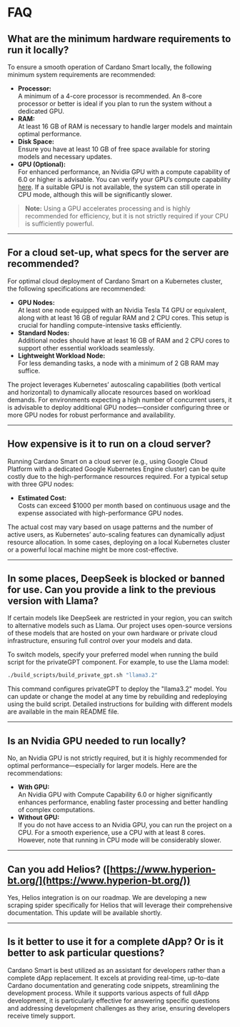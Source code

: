 # FAQ

## What are the minimum hardware requirements to run it locally?

To ensure a smooth operation of Cardano Smart locally, the following minimum system requirements are recommended:

- **Processor:**  
  A minimum of a 4-core processor is recommended. An 8-core processor or better is ideal if you plan to run the system without a dedicated GPU.
- **RAM:**  
  At least 16 GB of RAM is necessary to handle larger models and maintain optimal performance.
- **Disk Space:**  
  Ensure you have at least 10 GB of free space available for storing models and necessary updates.
- **GPU (Optional):**  
  For enhanced performance, an Nvidia GPU with a compute capability of 6.0 or higher is advisable. You can verify your GPU’s compute capability [here](https://developer.nvidia.com/cuda-gpus). If a suitable GPU is not available, the system can still operate in CPU mode, although this will be significantly slower.

> **Note:** Using a GPU accelerates processing and is highly recommended for efficiency, but it is not strictly required if your CPU is sufficiently powerful.

---

## For a cloud set-up, what specs for the server are recommended?

For optimal cloud deployment of Cardano Smart on a Kubernetes cluster, the following specifications are recommended:

- **GPU Nodes:**  
  At least one node equipped with an Nvidia Tesla T4 GPU or equivalent, along with at least 16 GB of regular RAM and 2 CPU cores. This setup is crucial for handling compute-intensive tasks efficiently.
- **Standard Nodes:**  
  Additional nodes should have at least 16 GB of RAM and 2 CPU cores to support other essential workloads seamlessly.
- **Lightweight Workload Node:**  
  For less demanding tasks, a node with a minimum of 2 GB RAM may suffice.

The project leverages Kubernetes’ autoscaling capabilities (both vertical and horizontal) to dynamically allocate resources based on workload demands. For environments expecting a high number of concurrent users, it is advisable to deploy additional GPU nodes—consider configuring three or more GPU nodes for robust performance and availability.

---

## How expensive is it to run on a cloud server?

Running Cardano Smart on a cloud server (e.g., using Google Cloud Platform with a dedicated Google Kubernetes Engine cluster) can be quite costly due to the high-performance resources required. For a typical setup with three GPU nodes:

- **Estimated Cost:**  
  Costs can exceed $1000 per month based on continuous usage and the expense associated with high-performance GPU nodes.

The actual cost may vary based on usage patterns and the number of active users, as Kubernetes’ auto-scaling features can dynamically adjust resource allocation. In some cases, deploying on a local Kubernetes cluster or a powerful local machine might be more cost-effective.

---

## In some places, DeepSeek is blocked or banned for use. Can you provide a link to the previous version with Llama?

If certain models like DeepSeek are restricted in your region, you can switch to alternative models such as Llama. Our project uses open-source versions of these models that are hosted on your own hardware or private cloud infrastructure, ensuring full control over your models and data.

To switch models, specify your preferred model when running the build script for the privateGPT component. For example, to use the Llama model:

```bash
./build_scripts/build_private_gpt.sh "llama3.2"
```

This command configures privateGPT to deploy the "llama3.2" model. You can update or change the model at any time by rebuilding and redeploying using the build script. Detailed instructions for building with different models are available in the main README file.

---

## Is an Nvidia GPU needed to run locally?

No, an Nvidia GPU is not strictly required, but it is highly recommended for optimal performance—especially for larger models. Here are the recommendations:

- **With GPU:**  
  An Nvidia GPU with Compute Capability 6.0 or higher significantly enhances performance, enabling faster processing and better handling of complex computations.
- **Without GPU:**  
  If you do not have access to an Nvidia GPU, you can run the project on a CPU. For a smooth experience, use a CPU with at least 8 cores. However, note that running in CPU mode will be considerably slower.

---

## Can you add Helios? ([https://www.hyperion-bt.org/](https://www.hyperion-bt.org/))

Yes, Helios integration is on our roadmap. We are developing a new scraping spider specifically for Helios that will leverage their comprehensive documentation. This update will be available shortly.

---

## Is it better to use it for a complete dApp? Or is it better to ask particular questions?

Cardano Smart is best utilized as an assistant for developers rather than a complete dApp replacement. It excels at providing real-time, up-to-date Cardano documentation and generating code snippets, streamlining the development process. While it supports various aspects of full dApp development, it is particularly effective for answering specific questions and addressing development challenges as they arise, ensuring developers receive timely support.


